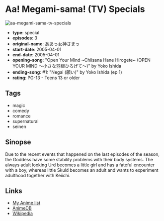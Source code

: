 # Aa! Megami-sama! (TV) Specials

![aa-megami-sama-tv-specials](https://cdn.myanimelist.net/images/anime/2/17893.jpg)

-   **type**: special
-   **episodes**: 3
-   **original-name**: ああっ女神さまっ
-   **start-date**: 2005-04-01
-   **end-date**: 2005-04-01
-   **opening-song**: "Open Your Mind ~Chiisana Hane Hirogete~ (OPEN YOUR MIND 〜小さな羽根ひろげて〜)" by Yoko Ishida
-   **ending-song**: #1: "Negai (願い)" by Yoko Ishida (ep 1)
-   **rating**: PG-13 - Teens 13 or older

## Tags

-   magic
-   comedy
-   romance
-   supernatural
-   seinen

## Sinopse

Due to the recent events that happened on the last episodes of the season, the Goddess have some stability problems with their body systems. The always adult looking Urd becomes a little girl and has a fateful encounter with a boy, whereas little Skuld becomes an adult and wants to experiment adulthood together with Keiichi.

## Links

-   [My Anime list](https://myanimelist.net/anime/1003/Aa_Megami-sama_TV_Specials)
-   [AnimeDB](http://anidb.info/perl-bin/animedb.pl?show=anime&aid=2533)
-   [Wikipedia](http://en.wikipedia.org/wiki/Oh_My_Goddess!)
